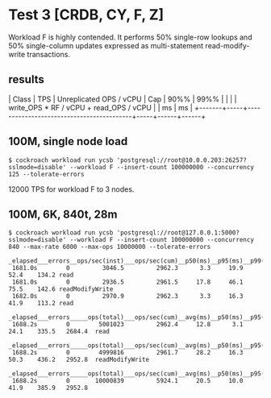 # Test 3 [CRDB, CY, F, Z]

Workload F is highly contended. It performs 50% single-row lookups and 50% single-column updates expressed as multi-statement read-modify-write transactions.

## results

| Class | TPS | Unreplicated OPS / vCPU                  | Cap | 90%% | 99%% |
|       |     | write_OPS \* RF / vCPU + read_OPS / vCPU |     | ms   | ms   |
+-------+-----+------------------------------------------+-----+------+------+

## 100M, single node load

    $ cockroach workload run ycsb 'postgresql://root@10.0.0.203:26257?sslmode=disable' --workload F --insert-count 100000000 --concurrency 125 --tolerate-errors

12000 TPS for workload F to 3 nodes.

## 100M, 6K, 840t, 28m

    $ cockroach workload run ycsb 'postgresql://root@127.0.0.1:5000?sslmode=disable' --workload F --insert-count 100000000 --concurrency 840 --max-rate 6000 --max-ops 10000000 --tolerate-errors 

    _elapsed___errors__ops/sec(inst)___ops/sec(cum)__p50(ms)__p95(ms)__p99(ms)_pMax(ms)
     1681.0s        0         3046.5         2962.3      3.3     19.9     52.4    134.2 read
     1681.0s        0         2936.5         2961.5     17.8     46.1     75.5    142.6 readModifyWrite
     1682.0s        0         2970.9         2962.3      3.3     16.3     41.9    113.2 read

    _elapsed___errors_____ops(total)___ops/sec(cum)__avg(ms)__p50(ms)__p95(ms)__p99(ms)_pMax(ms)__total
     1688.2s        0        5001023         2962.4     12.8      3.1     24.1    335.5   2684.4  read

    _elapsed___errors_____ops(total)___ops/sec(cum)__avg(ms)__p50(ms)__p95(ms)__p99(ms)_pMax(ms)__total
     1688.2s        0        4999816         2961.7     28.2     16.3     50.3    436.2   2952.8  readModifyWrite

    _elapsed___errors_____ops(total)___ops/sec(cum)__avg(ms)__p50(ms)__p95(ms)__p99(ms)_pMax(ms)__result
     1688.2s        0       10000839         5924.1     20.5     10.0     41.9    385.9   2952.8

